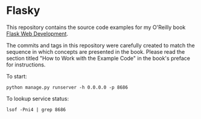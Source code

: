 Flasky
======

This repository contains the source code examples for my O'Reilly book [Flask Web Development](http://www.flaskbook.com).

The commits and tags in this repository were carefully created to match the sequence in which concepts are presented in the book. Please read the section titled "How to Work with the Example Code" in the book's preface for instructions.

To start:

    python manage.py runserver -h 0.0.0.0 -p 8686

To lookup service status:

    lsof -Pni4 | grep 8686

